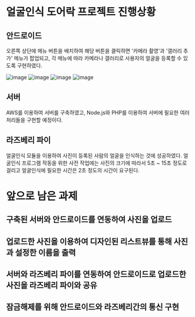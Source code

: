 # 얼굴인식 도어락 프로젝트 진행상황

## 안드로이드
오른쪽 상단에 메뉴 버튼을 배치하여 해당 버튼을 클릭하면 '카메라 촬영'과 '갤러리 추가' 메뉴가 팝업되고, 각 메뉴에 따라 카메라나 갤러리로 사용자의 얼굴을 등록할 수 있도록 구현하였다.

![image](/doc_image/Doorlock_Android0.png)
![image](/doc_image/Doorlock_Android1.png)
![image](/doc_image/Doorlock_Android2.png)
![image](/doc_image/Doorlock_Android3.png)

## 서버

AWS를 이용하여 서버를 구축하였고, Node.js와 PHP를 이용하여 서버에 필요한 여러 처리들을 구현할 예정이다.

## 라즈베리 파이

얼굴인식 모듈을 이용하여 사진이 등록된 사람의 얼굴을 인식하는 것에 성공하였다. 얼굴인식 프로그램 작동을 위한 사전 작업에는 사진의 크기에 따라서 5초 ~ 15초 정도로 걸리고 얼굴인식에 필요한 시간은 2초 정도의 시간이 요구된다.

# 앞으로 남은 과제

## 구축된 서버와 안드로이드를 연동하여 사진을 업로드

## 업로드한 사진을 이용하여 디자인된 리스트뷰를 통해 사진과 설정한 이름을 출력

## 서버와 라즈베리 파이를 연동하여 안드로이드로 업로드한 사진을 라즈베리 파이와 공유

## 잠금해제를 위해 안드로이드와 라즈베리간의 통신 구현